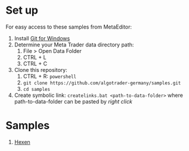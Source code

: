 # Set up
For easy access to these samples from MetaEditor:
1. Install [Git for Windows](https://git-scm.com/download/win)
1. Determine your Meta Trader data directory path: 
    1. File > Open Data Folder
    1. CTRL + L
    1. CTRL + C
1. Clone this repository: 
    1. CTRL + R: `powershell`
    1. `git clone https://github.com/algotrader-germany/samples.git`
    1. `cd samples`
4. Create symbolic link: `createlinks.bat <path-to-data-folder>` where path-to-data-folder can be pasted by *right click*

# Samples
1. [Hexen](hexen)
